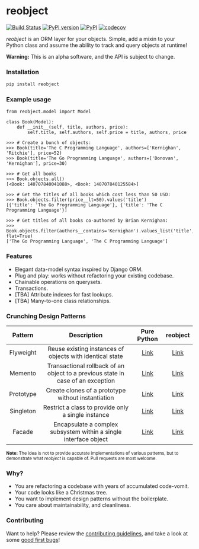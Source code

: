 # reobject

[![Build Status](https://travis-ci.org/onyb/reobject.svg?branch=master)](https://travis-ci.org/onyb/reobject)
[![PyPI version](https://badge.fury.io/py/reobject.svg)](https://badge.fury.io/py/reobject)
[![PyPI](https://img.shields.io/pypi/pyversions/reobject.svg)](https://pypi.python.org/pypi/reobject)
[![codecov](https://codecov.io/gh/onyb/reobject/branch/master/graph/badge.svg)](https://codecov.io/gh/onyb/reobject)

*reobject* is an ORM layer for your objects. Simple, add a mixin to your Python class and assume the ability to track and query objects at runtime!

**Warning:** This is an alpha software, and the API is subject to change.

### Installation

```sh
pip install reobject
```

### Example usage

```py3
from reobject.model import Model

class Book(Model):
    def __init__(self, title, authors, price):
        self.title, self.authors, self.price = title, authors, price

>>> # Create a bunch of objects:
>>> Book(title='The C Programming Language', authors=['Kernighan', 'Ritchie'], price=52)
>>> Book(title='The Go Programming Language', authors=['Donovan', 'Kernighan'], price=30)

>>> # Get all books
>>> Book.objects.all()
[<Book: 140707840041088>, <Book: 140707840125584>]

>>> # Get the titles of all books which cost less than 50 USD:
>>> Book.objects.filter(price__lt=50).values('title')
[{'title': 'The Go Programming Language'}, {'title': 'The C Programming Language'}]

>>> # Get titles of all books co-authored by Brian Kernighan:
>>> Book.objects.filter(authors__contains='Kernighan').values_list('title', flat=True)
['The Go Programming Language', 'The C Programming Language']
```

### Features

* Elegant data-model syntax inspired by Django ORM.
* Plug and play: works without refactoring your existing codebase.
* Chainable operations on querysets.
* Transactions.
* [TBA] Attribute indexes for fast lookups.
* [TBA] Many-to-one class relationships.

### Crunching Design Patterns

|  Pattern  |                        Description                       | Pure Python | reobject |
|:---------:|:--------------------------------------------------------:|:--------:|:-----------:|
| Flyweight | Reuse existing instances of objects with identical state | [Link](https://github.com/faif/python-patterns/blob/master/structural/flyweight.py) | [Link](examples/flyweight.py) |
| Memento   | Transactional rollback of an object to a previous state in case of an exception | [Link](https://github.com/faif/python-patterns/blob/master/behavioral/memento.py) | [Link](tests/unit/test_transaction.py) |
| Prototype | Create clones of a prototype without instantiation       | [Link](https://github.com/faif/python-patterns/blob/master/creational/prototype.py) | [Link](examples/prototype.py) |
| Singleton | Restrict a class to provide only a single instance       | [Link](http://python-3-patterns-idioms-test.readthedocs.io/en/latest/Singleton.html) | [Link](examples/singleton.py) |
| Facade    | Encapsulate a complex subsystem within a single interface object | [Link](https://github.com/faif/python-patterns/blob/master/structural/facade.py) | [Link](examples/facade.py) |

<sub><b>Note:</b> The idea is not to provide accurate implementations of various patterns, but to demonstrate what <i>reobject</i> is capable of. Pull requests are most welcome.</sub>

### Why?

* You are refactoring a codebase with years of accumulated code-vomit.
* Your code looks like a Christmas tree.
* You want to implement design patterns without the boilerplate.
* You care about maintainability, and cleanliness.


### Contributing

Want to help? Please review the [contributing guidelines](CONTRIBUTING.md), and take a look at some [good first bugs](https://github.com/onyb/reobject/issues?q=is%3Aissue+is%3Aopen+label%3Abitesize)!
